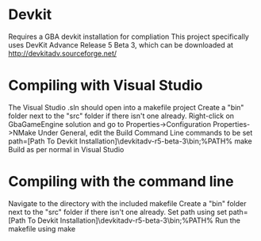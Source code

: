# Devkit
Requires a GBA devkit installation for compliation
This project specifically uses DevKit Advance Release 5 Beta 3, which can be downloaded at http://devkitadv.sourceforge.net/

# Compiling with Visual Studio
The Visual Studio .sln should open into a makefile project
Create a "bin" folder next to the "src" folder if there isn't one already.
Right-click on GbaGameEngine solution and go to Properties->Configuration Properties->NMake
Under General, edit the Build Command Line commands to be
  set path=[Path To Devkit Installation]\devkitadv-r5-beta-3\bin;%PATH%
  make
Build as per normal in Visual Studio

# Compiling with the command line
Navigate to the directory with the included makefile
Create a "bin" folder next to the "src" folder if there isn't one already.
Set path using 
  set path=[Path To Devkit Installation]\devkitadv-r5-beta-3\bin;%PATH%
Run the makefile using 
  make